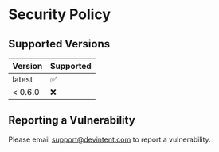 # Security Policy

## Supported Versions

| Version | Supported          |
| ------- | ------------------ |
| latest  | :white_check_mark: |
| < 0.6.0 | :x:                |

## Reporting a Vulnerability

Please email [support@devintent.com](mailto:support@devintent.com) to report a vulnerability.
